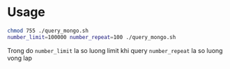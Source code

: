 # Usage

``` bash
chmod 755 ./query_mongo.sh
number_limit=100000 number_repeat=100 ./query_mongo.sh
```
Trong do `number_limit` la so luong limit khi query
         `number_repeat` la so luong vong lap